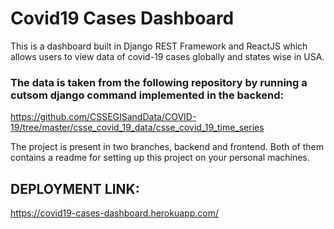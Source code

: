 # Covid19 Cases Dashboard


This is a dashboard built in Django REST Framework and ReactJS which allows users to view data of covid-19 cases globally and states wise in USA. 

### The data is taken from the following repository by running a cutsom django command implemented in the backend:
https://github.com/CSSEGISandData/COVID-19/tree/master/csse_covid_19_data/csse_covid_19_time_series

The project is present in two branches, backend and frontend. Both of them contains a readme for setting up this project on your personal machines.


## DEPLOYMENT LINK:

https://covid19-cases-dashboard.herokuapp.com/
